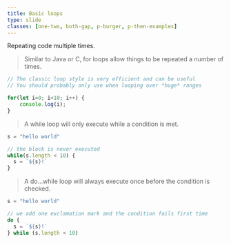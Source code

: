 ```yaml
---
title: Basic loops
type: slide
classes: [one-two, both-gap, p-burger, p-then-examples]
---
```


Repeating code multiple times.

> Similar to Java or C, for loops allow things to be repeated a number of times.

```js
// The classic loop style is very efficient and can be useful
// You should probably only use when looping over *huge* ranges

for(let i=0; i<10; i++) {
    console.log(i);
}
```

> A while loop will only execute while a condition is met.

```js
s = "hello world"

// the block is never executed
while(s.length < 10) {
  s = `${s}!` 
}
```

> A do...while loop will always execute once before the condition is checked.

```js
s = "hello world"

// we add one exclamation mark and the condition fails first time
do {
  s = `${s}!`             
} while (s.length < 10) 
```